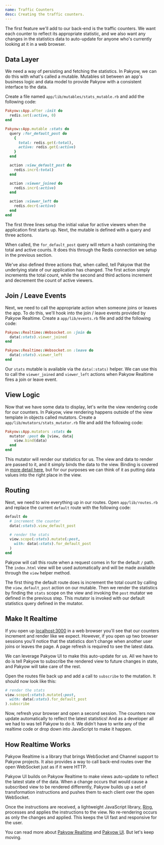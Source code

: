 ```yaml
---
name: Traffic Counters
desc: Creating the traffic counters.
---
```


The first feature we'll add to our back-end is the traffic counters. We want
each counter to reflect its appropriate statistic, and we also want any changes
in the statistics data to auto-update for anyone who's currently looking at it
in a web browser.

## Data Layer

We need a way of persisting and fetching the statistics. In Pakyow, we can do
this with what's called a mutable. Mutables sit between an app's business logic
and data model to provide Pakyow with a consistent interface to the data.

Create a file named `app/lib/mutables/stats_mutable.rb` and add the following
code:

```ruby
Pakyow::App.after :init do
  redis.set(:active, 0)
end

Pakyow::App.mutable :stats do
  query :for_default_post do
    {
      total: redis.get(:total),
      active: redis.get(:active)
    }
  end

  action :view_default_post do
    redis.incr(:total)
  end

  action :viewer_joined do
    redis.incr(:active)
  end

  action :viewer_left do
    redis.decr(:active)
  end
end
```

The first three lines setup the initial value for active viewers when the
application first starts up. Next, the mutable is defined with a query and three
actions.

When called, the `for_default_post` query will return a hash containing the
total and active counts. It does this through the Redis connection we setup in
the previous section.

We've also defined three actions that, when called, tell Pakyow that the
underlying state of our application has changed. The first action simply
increments the total count, while the second and third actions increment and
decrement the count of active viewers.

## Join / Leave Events

Next, we need to call the appropriate action when someone joins or leaves the
app. To do this, we'll hook into the join / leave events provided by Pakyow
Realtime. Create a `app/lib/events.rb` file and add the following code:

```ruby
Pakyow::Realtime::Websocket.on :join do
  data(:stats).viewer_joined
end

Pakyow::Realtime::Websocket.on :leave do
  data(:stats).viewer_left
end
```

Our `stats` mutable is available via the `data(:stats)` helper. We can use this
to call the `viewer_joined` and `viewer_left` actions when Pakyow Realtime fires
a join or leave event.

## View Logic

Now that we have some data to display, let's write the view rendering code for
our counters. In Pakyow, view rendering happens outside of the view template in
objects called mutators. Create a `app/lib/mutators/stats_mutator.rb` file and
add the following code:

```ruby
Pakyow::App.mutators :stats do
  mutator :post do |view, data|
    view.bind(data)
  end
end
```

This mutator will render our statistics for us. The view and data to render are
passed to it, and it simply binds the data to the view. Binding is covered in
[more detail here](/docs/view-logic), but for our purposes we can think of it as
putting data values into the right place in the view.

## Routing

Next, we need to wire everything up in our routes. Open `app/lib/routes.rb` and
replace the current `default` route with the following code:

```ruby
default do
  # increment the counter
  data(:stats).view_default_post

  # render the stats
  view.scope(:stats).mutate(:post,
    with: data(:stats).for_default_post
  )
end
```

Pakyow will call this route when a request comes in for the default `/` path.
The `index.html` view will be used automatically and will be made available
through the `view` helper method.

The first thing the default route does is increment the total count by calling
the `view_default_post` action on our mutable. Then we render the statistics by
finding the `stats` scope on the view and invoking the `post` mutator we defined
in the previous step. This mutator is invoked with our default statistics query
defined in the mutator.

## Make It Realtime

If you open up [localhost:3000](http://localhost:3000) in a web browser you'll
see that our counters increment and render like we expect. However, if you open
up two browser sessions you'll notice that the statistics don't change when
another user joins or leaves the page. A page refresh is required to see the
latest data.

We can leverage Pakyow UI to make this auto-update for us. All we have to do is
tell Pakyow to subscribe the rendered view to future changes in state, and
Pakyow will take care of the rest.

Open the routes file back up and add a call to `subscribe` to the mutation. It
should now look like this:

```ruby
# render the stats
view.scope(:stats).mutate(:post,
  with: data(:stats).for_default_post
).subscribe
```

Now, refresh your browser and open a second session. The counters now update
automatically to reflect the latest statistics! And as a developer all we had to
was tell Pakyow to do it. We didn't have to write any of the realtime code or
drop down into JavaScript to make it happen.

## How Realtime Works

Pakyow Realtime is a library that brings WebSocket and Channel support to Pakyow
projects. It also provides a way to call back-end routes over the open WebSocket
just as if it were HTTP. 

Pakyow UI builds on Pakyow Realtime to make views auto-update to reflect the
latest state of the data. When a change occurs that would cause a subscribed
view to be rendered differently, Pakyow builds up a set of transformation
instructions and pushes them to each client over the open WebSocket.

Once the instructions are received, a lightweight JavaScript library,
[Ring](https://github.com/pakyow/ring), processes and applies the instructions
to the view. No re-rendering occurs as only the changes and applied. This keeps
the UI fast and responsive for the user.

You can read more about [Pakyow Realtime](/docs/realtime) and [Pakyow
UI](/docs/live-views). But let's keep moving.
